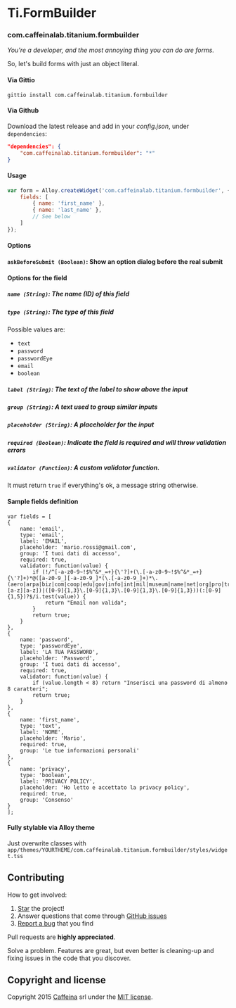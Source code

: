 # Ti.FormBuilder

### com.caffeinalab.titanium.formbuilder

*You're a developer, and the most annoying thing you can do are forms.*

So, let's build forms with just an object literal.

#### Via Gittio

```
gittio install com.caffeinalab.titanium.formbuilder
```

#### Via Github

Download the latest release and add in your *config.json*, under `dependencies`:

```json
"dependencies": {
    "com.caffeinalab.titanium.formbuilder": "*"
}
```

#### Usage

```js
var form = Alloy.createWidget('com.caffeinalab.titanium.formbuilder', {
	fields: [
		{ name: 'first_name' },
		{ name: 'last_name' },
		// See below
	]
});
```

#### Options

#### `askBeforeSubmit (Boolean)`: Show an option dialog before the real submit

#### Options for the field

##### `name (String)`: The name (ID) of this field

##### `type (String)`: The type of this field

Possible values are:

* `text`
* `password`
* `passwordEye`
* `email`
* `boolean`

##### `label (String)`: The text of the label to show above the input

##### `group (String)`: A text used to group similar inputs

##### `placeholder (String)`: A placeholder for the input

##### `required (Boolean)`: Indicate the field is required and will throw validation errors

##### `validator (Function)`: A custom validator function.

It must return `true` if everything's ok, a message string otherwise.

#### Sample fields definition

```
var fields = [
{
	name: 'email',
	type: 'email',
	label: 'EMAIL',
	placeholder: 'mario.rossi@gmail.com',
	group: 'I tuoi dati di accesso',
	required: true,
	validator: function(value) {
		if (!/^[-a-z0-9~!$%^&*_=+}{\'?]+(\.[-a-z0-9~!$%^&*_=+}{\'?]+)*@([a-z0-9_][-a-z0-9_]*(\.[-a-z0-9_]+)*\.(aero|arpa|biz|com|coop|edu|gov|info|int|mil|museum|name|net|org|pro|travel|mobi|[a-z][a-z])|([0-9]{1,3}\.[0-9]{1,3}\.[0-9]{1,3}\.[0-9]{1,3}))(:[0-9]{1,5})?$/i.test(value)) {
			return "Email non valida";
		}
		return true;
	}
},
{
	name: 'password',
	type: 'passwordEye',
	label: 'LA TUA PASSWORD',
	placeholder: 'Password',
	group: 'I tuoi dati di accesso',
	required: true,
	validator: function(value) {
		if (value.length < 8) return "Inserisci una password di almeno 8 caratteri";
		return true;
	}
},
{
	name: 'first_name',
	type: 'text',
	label: 'NOME',
	placeholder: 'Mario',
	required: true,
	group: 'Le tue informazioni personali'
},
{
	name: 'privacy',
	type: 'boolean',
	label: 'PRIVACY POLICY',
	placeholder: 'Ho letto e accettato la privacy policy',
	required: true,
	group: 'Consenso'
}
];
```

#### Fully stylable via Alloy theme

Just overwrite classes with `app/themes/YOURTHEME/com.caffeinalab.titanium.formbuilder/styles/widget.tss`

## Contributing

How to get involved:

1. [Star](https://github.com/CaffeinaLab/Ti.FormBuilder/stargazers) the project!
2. Answer questions that come through [GitHub issues](https://github.com/CaffeinaLab/Ti.FormBuilder/issues?state=open)
3. [Report a bug](https://github.com/CaffeinaLab/Ti.FormBuilder/issues/new) that you find

Pull requests are **highly appreciated**.

Solve a problem. Features are great, but even better is cleaning-up and fixing issues in the code that you discover.

## Copyright and license

Copyright 2015 [Caffeina](http://caffeinalab.com) srl under the [MIT license](LICENSE).
